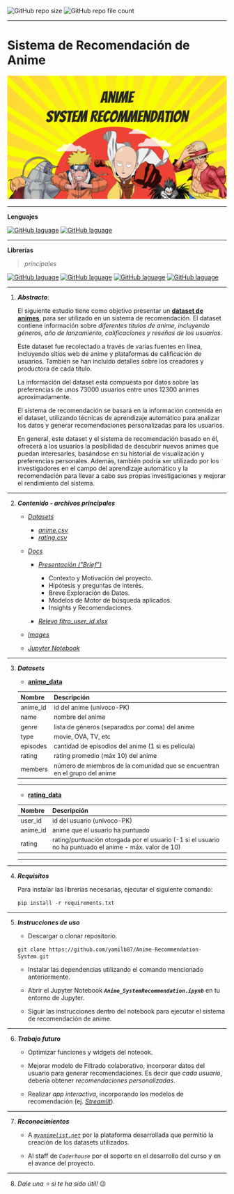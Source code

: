 ![GitHub repo size](https://img.shields.io/badge/repo_size-135_mb-blue?logo=files&logoColor=yellow) 
![GitHub repo file count](https://img.shields.io/badge/files-7_files-blue?logo=files&logoColor=yellow)

---

# Sistema de Recomendación de Anime

![banner](Images/cover.png)

---

**Lenguajes**

[![GitHub laguage](https://img.shields.io/badge/jupyter_notebook-3C4048?logo=jupyter)](https://jupyter.org/)
[![GitHub laguage](https://img.shields.io/badge/python-3C4048?logo=python&logoColor=#3776AB)](https://www.python.org/)

---

**Librerías** 
>_principales_

[![GitHub laguage](https://img.shields.io/badge/numpy-gray?logo=numpy&labelColor=013243&style=for-the-badge)](https://numpy.org/)
[![GitHub laguage](https://img.shields.io/badge/pandas-gray?logo=pandas&labelColor=3776AB&style=for-the-badge&logoColor=white)](https://pandas.pydata.org/docs/)
[![GitHub laguage](https://img.shields.io/badge/scikit--learn-gray?logo=scikit-learn&labelColor=F7931E&style=for-the-badge&logoColor=white)](https://scikit-learn.org/)
[![GitHub laguage](https://img.shields.io/badge/scipy-gray?logo=scipy&style=for-the-badge&labelColor=8CAAE6&logoColor=white)](https://scipy.org/)


---

1. _**Abstracto**_:

   El siguiente estudio tiene como objetivo presentar un **[dataset de animes](Datasets)**, para ser utilizado en un sistema de recomendación. El dataset contiene información sobre _diferentes títulos de anime, incluyendo géneros, año de lanzamiento, calificaciones y reseñas de los usuarios_.

   Este dataset fue recolectado a través de varias fuentes en línea, incluyendo sitios web de anime y plataformas de calificación de usuarios. También se han incluido detalles sobre los creadores y productora de cada título.

   La información del dataset está compuesta por datos sobre las preferencias de unos 73000 usuarios entre unos 12300 animes aproximadamente.

   El sistema de recomendación se basará en la información contenida en el dataset, utilizando técnicas de aprendizaje automático para analizar los datos y generar recomendaciones personalizadas para los usuarios.

   En general, este dataset y el sistema de recomendación basado en él, ofrecerá a los usuarios la posibilidad de descubrir nuevos animes que puedan interesarles, basándose en su historial de visualización y preferencias personales. Además, también podría ser utilizado por los investigadores en el campo del aprendizaje automático y la recomendación para llevar a cabo sus propias investigaciones y mejorar el rendimiento del sistema.

---

2. _**Contenido - archivos principales**_
   
   * _[Datasets](Datasets)_
      * _[anime.csv](Datasets/anime.csv)_
      * _[rating.csv](Datasets/rating.csv)_         

   * _[Docs](Docs)_
      * _[Presentación ("Brief")](Docs/Brief.pptx)_

         * Contexto y Motivación del proyecto.
         * Hipótesis y preguntas de interés.
         * Breve Exploración de Datos.
         * Modelos de Motor de búsqueda aplicados.
         * Insights y Recomendaciones.
     
       * [_Relevo fitro_user_id.xlsx_](Docs/Relevo%20fitro_user_id.xlsx)
 
   * _[Images](Images)_

   * _[Jupyter Notebook](Anime_SystemRecommendation.ipynb)_
  
  --- 

3. _**Datasets**_

   * **[anime_data](Datasets/anime.csv)**

   | Nombre   | Descripción                                                                |
   |----------|----------------------------------------------------------------------------|
   | anime_id | id del anime (unívoco-PK)                                                  |
   | name     | nombre del anime                                                           |
   | genre    | lista de géneros (separados por coma) del anime                            |
   | type     | movie, OVA, TV, etc                                                        |
   | episodes | cantidad de episodios del anime (1 si es película)                         |
   | rating   | rating promedio (máx 10) del anime                                         |
   | members  | número de miembros de la comunidad que se encuentran en el grupo del anime |
   ---


   * **[rating_data]((Datasets/rating.csv))**

   | Nombre   | Descripción                                                                                             |
   |----------|---------------------------------------------------------------------------------------------------------|
   | user_id  | id del usuario (unívoco-PK)                                                                             |
   | anime_id | anime que el usuario ha puntuado                                                                        |
   | rating   | rating/puntuación otorgada por el usuario (-1 si el usuario no ha puntuado el anime - máx. valor de 10) |
   ---

---

4. _**Requisitos**_

   Para instalar las librerías necesarias, ejecutar el siguiente comando:
   ```
   pip install -r requirements.txt
   ```

---

5. _**Instrucciones de uso**_

   *  Descargar o clonar repositorio.
   ```
   git clone https://github.com/yamilb87/Anime-Recommendation-System.git
   ```
   * Instalar las dependencias utilizando el comando mencionado anteriormente.

   * Abrir el Jupyter Notebook _**`Anime_SystemRecommendation.ipynb`**_ en tu entorno de Jupyter.

   * Siguir las instrucciones dentro del notebook para ejecutar el sistema de recomendación de anime.

---

6. _**Trabajo futuro**_
   
   * Optimizar funciones y widgets del noteook.
  
   * Mejorar modelo de Filtrado colaborativo, incorporar datos del usuario para generar recomendaciones. Es decir que _cada usuario_, debería obtener _recomendaciones personalizadas_.
   
   * Realizar _app interactiva_, incorporando los modelos de recomendación (ej. _[Streamlit](https://streamlit.io/)_). 
   
---

7. _**Reconocimientos**_

   * A [_`myanimelist.net`_](https://myanimelist.net/) por la plataforma desarrollada que permitió la creación de los datasets utilizados. 

   * Al staff de _`Coderhouse`_ por el soporte en el desarrollo del curso y en el avance del proyecto.

---

8. _Dale una ⭐️ si te ha sido útil!_ 😉